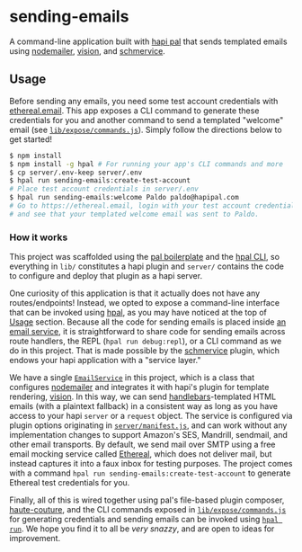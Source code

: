 # sending-emails

A command-line application built with [hapi pal](https://hapipal.com) that sends templated emails using [nodemailer](https://github.com/nodemailer/nodemailer), [vision](https://github.com/hapijs/vision), and [schmervice](https://github.com/hapipal/schmervice).

## Usage
Before sending any emails, you need some test account credentials with [ethereal.email](https://ethereal.email).  This app exposes a CLI command to generate these credentials for you and another command to send a templated "welcome" email (see [`lib/expose/commands.js`](lib/expose/commands.js)).  Simply follow the directions below to get started!

```sh
$ npm install
$ npm install -g hpal # For running your app's CLI commands and more
$ cp server/.env-keep server/.env
$ hpal run sending-emails:create-test-account
# Place test account credentials in server/.env
$ hpal run sending-emails:welcome Paldo paldo@hapipal.com
# Go to https://ethereal.email, login with your test account credentials,
# and see that your templated welcome email was sent to Paldo.
```

### How it works

This project was scaffolded using the [pal boilerplate](https://github.com/hapipal/boilerplate) and the [hpal CLI](https://github.com/hapipal/hpal), so everything in `lib/` constitutes a hapi plugin and `server/` contains the code to configure and deploy that plugin as a hapi server.

One curiosity of this application is that it actually does not have any routes/endpoints!  Instead, we opted to expose a command-line interface that can be invoked using [hpal](https://github.com/hapipal/hpal), as you may have noticed at the top of [Usage](#usage) section.  Because all the code for sending emails is placed inside [an email service](lib/services/email.js), it is straightforward to share code for sending emails across route handlers, the REPL (`hpal run debug:repl`), or a CLI command as we do in this project.  That is made possible by the [schmervice](https://github.com/hapipal/schmervice) plugin, which endows your hapi application with a "service layer."

We have a single [`EmailService`](lib/services/email.js) in this project, which is a class that configures [nodemailer](https://github.com/nodemailer/nodemailer) and integrates it with hapi's plugin for template rendering, [vision](https://github.com/hapijs/vision).  In this way, we can send [handlebars](https://github.com/wycats/handlebars.js)-templated HTML emails (with a plaintext fallback) in a consistent way as long as you have access to your hapi `server` or a `request` object.  The service is configured via plugin options originating in [`server/manifest.js`](server/manifest.js), and can work without any implementation changes to support Amazon's SES, Mandrill, sendmail, and other email transports.  By default, we send mail over SMTP using a free email mocking service called [Ethereal](https://ethereal.email), which does not deliver mail, but instead captures it into a faux inbox for testing purposes.  The project comes with a command `hpal run sending-emails:create-test-account` to generate Ethereal test credentials for you.

Finally, all of this is wired together using pal's file-based plugin composer, [haute-couture](https://github.com/hapipal/haute-couture), and the CLI commands exposed in [`lib/expose/commands.js`](lib/expose/commands.js) for generating credentials and sending emails can be invoked using [`hpal run`](https://github.com/hapipal/hpal#hpal-run).  We hope you find it to all be _very snazzy_, and are open to ideas for improvement.

